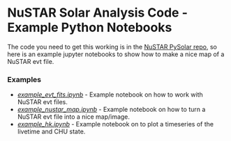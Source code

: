 # NuSTAR Solar Analysis Code - Example Python Notebooks

The code you need to get this working is in the [NuSTAR PySolar repo](https://github.com/NuSTAR/nustar_pysolar), so here is an example jupyter notebooks to show how to make a nice map of a NuSTAR evt file.

### Examples
* [*example_evt_fits.ipynb*](https://github.com/ianan/nustar_sac/blob/master/python/example_evt_fits.ipynb) - Example notebook on how to work with NuSTAR evt files.
* [*example_nustar_map.ipynb*](https://github.com/ianan/nsigh/blob/master/python/example_nustar_map.ipynb) - Example notebook  on how to turn a NuSTAR evt file into a nice map/image.
* [*example_hk.ipynb*](https://github.com/ianan/nsigh/blob/master/python/example_hk.ipynb) - Example notebook on to plot a timeseries of the livetime and CHU state.

